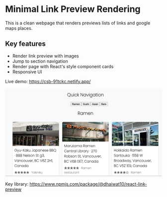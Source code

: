 # Minimal Link Preview Rendering

This is a clean webpage that renders previews lists of links and google maps places.

## Key features

- Render link preview with images
- Jump to section navigation
- Render page with React's style component cards
- Responsive UI

Live demo: https://csb-91tckc.netlify.app/

![Image demo](./public/demo.png)

Key library: https://www.npmjs.com/package/@dhaiwat10/react-link-preview
